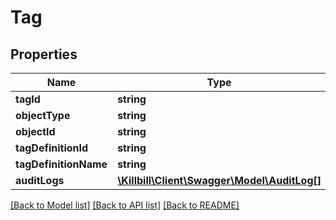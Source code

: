 # Tag

## Properties
Name | Type | Description | Notes
------------ | ------------- | ------------- | -------------
**tagId** | **string** |  | [optional] 
**objectType** | **string** |  | [optional] 
**objectId** | **string** |  | [optional] 
**tagDefinitionId** | **string** |  | [optional] 
**tagDefinitionName** | **string** |  | [optional] 
**auditLogs** | [**\Killbill\Client\Swagger\Model\AuditLog[]**](AuditLog.md) |  | [optional] 

[[Back to Model list]](../README.md#documentation-for-models) [[Back to API list]](../README.md#documentation-for-api-endpoints) [[Back to README]](../README.md)

